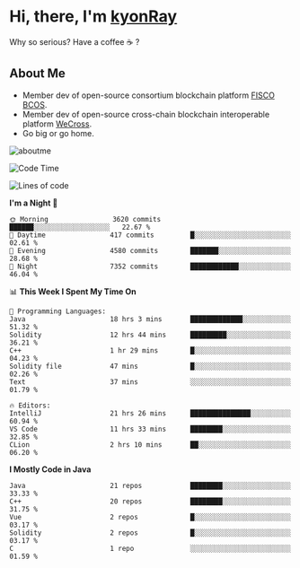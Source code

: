 # Hi, there, I'm [kyonRay](https://kyonRay.github.io)

Why so serious? Have a coffee ☕️ ?

## About Me

- Member dev of open-source consortium blockchain platform [FISCO BCOS](https://github.com/FISCO-BCOS).
- Member dev of open-source cross-chain blockchain interoperable platform [WeCross](https://github.com/WeBankBlockchain/WeCross).
- Go big or go home.

![aboutme](https://github-readme-stats.vercel.app/api?username=kyonRay&count_private=true&show_icons=true)

<!-- ![top-langs](https://github-readme-stats.vercel.app/api/top-langs/?username=kyonRay&layout=compact&hide=shell,html) -->

<!--START_SECTION:waka-->
![Code Time](http://img.shields.io/badge/Code%20Time-207%20hrs%207%20mins-blue)

![Lines of code](https://img.shields.io/badge/From%20Hello%20World%20I%27ve%20Written-12.9%20million%20lines%20of%20code-blue)

**I'm a Night 🦉** 

```text
🌞 Morning                3620 commits        ██████░░░░░░░░░░░░░░░░░░░   22.67 % 
🌆 Daytime                417 commits         █░░░░░░░░░░░░░░░░░░░░░░░░   02.61 % 
🌃 Evening                4580 commits        ███████░░░░░░░░░░░░░░░░░░   28.68 % 
🌙 Night                  7352 commits        ████████████░░░░░░░░░░░░░   46.04 % 
```


📊 **This Week I Spent My Time On** 

```text
💬 Programming Languages: 
Java                     18 hrs 3 mins       █████████████░░░░░░░░░░░░   51.32 % 
Solidity                 12 hrs 44 mins      █████████░░░░░░░░░░░░░░░░   36.21 % 
C++                      1 hr 29 mins        █░░░░░░░░░░░░░░░░░░░░░░░░   04.23 % 
Solidity file            47 mins             █░░░░░░░░░░░░░░░░░░░░░░░░   02.26 % 
Text                     37 mins             ░░░░░░░░░░░░░░░░░░░░░░░░░   01.79 % 

🔥 Editors: 
IntelliJ                 21 hrs 26 mins      ███████████████░░░░░░░░░░   60.94 % 
VS Code                  11 hrs 33 mins      ████████░░░░░░░░░░░░░░░░░   32.85 % 
CLion                    2 hrs 10 mins       ██░░░░░░░░░░░░░░░░░░░░░░░   06.20 % 
```

**I Mostly Code in Java** 

```text
Java                     21 repos            ████████░░░░░░░░░░░░░░░░░   33.33 % 
C++                      20 repos            ████████░░░░░░░░░░░░░░░░░   31.75 % 
Vue                      2 repos             █░░░░░░░░░░░░░░░░░░░░░░░░   03.17 % 
Solidity                 2 repos             █░░░░░░░░░░░░░░░░░░░░░░░░   03.17 % 
C                        1 repo              ░░░░░░░░░░░░░░░░░░░░░░░░░   01.59 % 
```




<!--END_SECTION:waka-->
